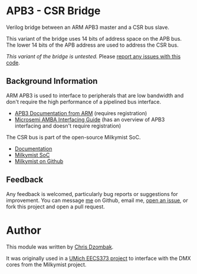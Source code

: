 # APB3 - CSR Bridge

Verilog bridge between an ARM APB3 master and a CSR bus slave.

This variant of the bridge uses 14 bits of address space on the APB bus. The lower 14 bits of the APB address are used to address the CSR bus.

*This variant of the bridge is untested.* Please [report any issues with this code](https://github.com/cdzombak/misc-hardware/issues).

## Background Information

ARM APB3 is used to interface to peripherals that are low bandwidth and don't require the high performance of a pipelined bus interface.

* [APB3 Documentation from ARM](http://infocenter.arm.com/help/index.jsp?topic=/com.arm.doc.ihi0024b/index.html) (requires registration)
* [Microsemi AMBA Interfacing Guide](http://www.actel.com/documents/SmartFusion_Build_APB3core_AN.pdf) (has an overview of APB3 interfacing and doesn't require registration)

The CSR bus is part of the open-source Milkymist SoC.

* [Documentation](http://www.milkymist.org/socdoc/csr.pdf)
* [Milkymist SoC](http://www.milkymist.org/mmsoc.html)
* [Milkymist on Github](https://github.com/milkymist)

## Feedback

Any feedback is welcomed, particularly bug reports or suggestions for improvement. You can message [me](https://github.com/cdzombak) on Github, email me, [open an issue](https://github.com/cdzombak/misc-hardware/issues), or fork this project and open a pull request.

# Author

This module was written by [Chris Dzombak](http://chris.dzombak.name).

It was originally used in a [UMich EECS373 project](http://chris.dzombak.name/373project) to interface with the DMX cores from the Milkymist project.
